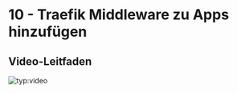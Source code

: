 # 10 - Traefik Middleware zu Apps hinzufügen

## Video-Leitfaden

![typ:video](https://www.youtube.com/embed/hDdFKE5-c44)
